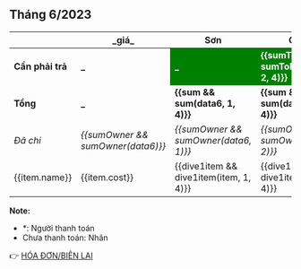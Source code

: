 ## Tháng 6/2023

<table>
    <thead>
        <th></th>
        <th>_giá_</th>
        <th>Sơn</th>
        <th>Cảnh</th>
        <th>Châu</th>
        <th>Nhân</th>
    </thead>
    <tbody>
        <tr>
            <td><b>Cần phải trả</b></td>
            <td><b>_</b></td>
            <td style="background: green; color: white;"><b>_</b></td>
            <td style="background: green; color: white;"><b>{{sumToPaid && sumToPaid(data6, 2, 4)}}</b></td>
            <td style="background: green; color: white;"><b>{{sumToPaid && sumToPaid(data6, 3, 4)}}</b></td>
            <td style="background: green; color: white;"><b>{{sumToPaid && sumToPaid(data6, 4, 4)}}</b></td>
        </tr>
        <tr>
            <td><b>Tổng</b></td>
            <td><b>_</b></td>
            <td><b>{{sum && sum(data6, 1, 4)}}</b></td>
            <td><b>{{sum && sum(data6, 2, 4)}}</b></td>
            <td><b>{{sum && sum(data6, 3, 4)}}</b></td>
            <td><b>{{sum && sum(data6, 4, 4)}}</b></td>
        </tr>
        <tr>
            <td><i>Đã chi</i></td>
            <td><i>{{sumOwner && sumOwner(data6)}}</i></td>
            <td><i>{{sumOwner && sumOwner(data6, 1)}}</i></td>
            <td><i>{{sumOwner && sumOwner(data6, 2)}}</i></td>
            <td><i>{{sumOwner && sumOwner(data6, 3)}}</i></td>
            <td><i>{{sumOwner && sumOwner(data6, 4)}}</i></td>
        </tr>
        <tr v-for="item in data6">
            <td>{{item.name}}</td>
            <td>{{item.cost}}</td>
            <td>{{dive1item && dive1item(item, 1, 4)}}</td>
            <td>{{dive1item && dive1item(item, 2, 4)}}</td>
            <td>{{dive1item && dive1item(item, 3, 4)}}</td>
            <td>{{dive1item && dive1item(item, 4, 4)}}</td>
        </tr>
    </tbody>
</table>

**Note:**
- *: Người thanh toán
- Chưa thanh toán: Nhân

:point_right: [HÓA ĐƠN/BIÊN LAI](/bills/t6-2023)
